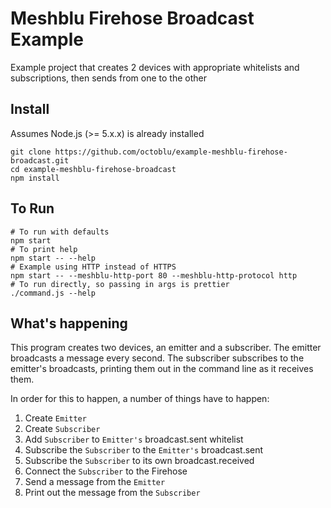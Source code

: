 # Meshblu Firehose Broadcast Example

Example project that creates 2 devices with appropriate whitelists and subscriptions, then sends from one to the other

## Install

Assumes Node.js (>= 5.x.x) is already installed

```shell
git clone https://github.com/octoblu/example-meshblu-firehose-broadcast.git
cd example-meshblu-firehose-broadcast
npm install
```

## To Run

```shell
# To run with defaults
npm start
# To print help
npm start -- --help
# Example using HTTP instead of HTTPS
npm start -- --meshblu-http-port 80 --meshblu-http-protocol http
# To run directly, so passing in args is prettier
./command.js --help
```

## What's happening

This program creates two devices, an emitter and a subscriber. The emitter broadcasts a message every second. The subscriber subscribes to the emitter's broadcasts, printing them out in the command line as it receives them.

In order for this to happen, a number of things have to happen:

1. Create `Emitter`
2. Create `Subscriber`
3. Add `Subscriber` to `Emitter's` broadcast.sent whitelist
4. Subscribe the `Subscriber` to the `Emitter's` broadcast.sent
5. Subscribe the `Subscriber` to its own broadcast.received
6. Connect the `Subscriber` to the Firehose
7. Send a message from the `Emitter`
8. Print out the message from the `Subscriber`
